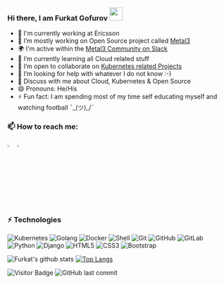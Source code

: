### Hi there, I am Furkat Gofurov <img src="https://raw.githubusercontent.com/aemmadi/aemmadi/master/wave.gif" width="30px">

- 🏢 I'm currently working at Ericsson
- 🔭 I’m mostly working on Open Source project called [Metal3](http://metal3.io/)
- 🌍 I'm active within the [Metal3 Community on Slack](https://kubernetes.slack.com/messages/CHD49TLE7)
- 🌱 I’m currently learning all Cloud related stuff
- 👯 I’m open to collaborate on [Kubernetes related Projects](https://github.com/metal3-io)
- 🤔 I’m looking for help with whatever I do not know :-)
- 💬 Discuss with me about Cloud, Kubernetes & Open Source
- 😄 Pronouns: He/His
- ⚡ Fun fact: I am spending most of my time self educating myself and watching football ¯\_(ツ)_/¯ 


### 📫 How to reach me:

[<img src="https://img.icons8.com/color/48/000000/linkedin.png" width="3.5%"/>](https://www.linkedin.com/in/furkatgofurov/)
<a href="mailto:furkat.gofurov@est.tech"> <img src="https://img.icons8.com/fluent/48/000000/gmail.png" width="3.5%"/> </a>


### ⚡ Technologies

![Kubernetes](https://img.shields.io/badge/-Kubernetes-black?style=flat-square&logo=Kubernetes)
![Golang](https://img.shields.io/badge/-Go-blue?style=flat-square&logo=go)
![Docker](https://img.shields.io/badge/-Docker-black?style=flat-square&logo=docker)
![Shell](https://img.shields.io/badge/-Shell-311C87?style=flat-square&logo=shellscript)
![Git](https://img.shields.io/badge/-Git-black?style=flat-square&logo=git)
![GitHub](https://img.shields.io/badge/-GitHub-181717?style=flat-square&logo=github)
![GitLab](https://img.shields.io/badge/-GitLab-FCA121?style=flat-square&logo=gitlab)
![Python](https://img.shields.io/badge/-Python-black?style=flat-square&logo=Python)
![Django](https://img.shields.io/badge/-Django-darkgreen?style=flat-square&logo=Django)
![HTML5](https://img.shields.io/badge/-HTML5-E34F26?style=flat-square&logo=html5&logoColor=white)
![CSS3](https://img.shields.io/badge/-CSS3-1572B6?style=flat-square&logo=css3)
![Bootstrap](https://img.shields.io/badge/-Bootstrap-563D7C?style=flat-square&logo=bootstrap)


![Furkat's github stats](https://github-readme-stats.vercel.app/api?username=furkatgofurov7&show_icons=true&count_private=true&include_all_commits=true&theme=solarized-dark)
[![Top Langs](https://github-readme-stats.vercel.app/api/top-langs/?username=furkatgofurov7&layout=compact&theme=solarized-dark)](https://github.com/furkatgofurov7/github-readme-stats)

![Visitor Badge](https://visitor-badge.laobi.icu/badge?page_id=furkatgofurov7.furkatgofurov7)
![GitHub last commit](https://img.shields.io/github/last-commit/furkatgofurov7/furkatgofurov7)

